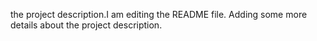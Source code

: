  the project description.I am editing the README file. Adding some more details about the project description.
